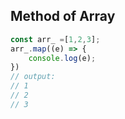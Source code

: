 ## Method of Array

```js
const arr_ =[1,2,3];
arr_.map((e) => {
    console.log(e);
})
// output:
// 1
// 2
// 3
```

